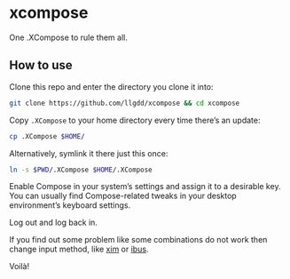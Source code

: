 # xcompose
One .XCompose to rule them all.

## How to use
Clone this repo and enter the directory you clone it into:
```bash
git clone https://github.com/llgdd/xcompose && cd xcompose
```

Copy `.XCompose` to your home directory every time thereʼs an update:
```bash
cp .XCompose $HOME/
```

Alternatively, symlink it there just this once:
```bash
ln -s $PWD/.XCompose $HOME/.XCompose
```

Enable Compose in your systemʼs settings and assign it to a desirable key.
You can usually find Compose-related tweaks in your desktop environmentʼs keyboard settings.

Log out and log back in.

If you find out some problem like some combinations do not work then change input method, like [xim](https://unix.stackexchange.com/a/166954/223806) or [ibus](https://desktopi18n.wordpress.com/2019/10/17/ibus-1-5-21-is-released/).

Voilà!
